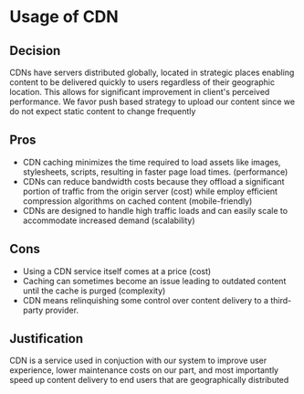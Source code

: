 # Usage of CDN

## Decision

CDNs have servers distributed globally, located in strategic places enabling content to be delivered quickly to users regardless 
of their geographic location. This allows for significant improvement in client's perceived performance. We favor push based
strategy to upload our content since we do not expect static content to change frequently

## Pros

- CDN caching minimizes the time required to load  assets like images, stylesheets, scripts, resulting in faster page load times. (performance)
- CDNs can reduce bandwidth costs because they offload a significant portion of traffic from the origin server (cost) while employ efficient compression 
algorithms on cached content (mobile-friendly)
- CDNs are designed to handle high traffic loads and can easily scale to accommodate increased demand (scalability)

## Cons

- Using a CDN service itself comes at a price (cost)
- Caching can sometimes become an issue leading to outdated content until the cache is purged (complexity)
- CDN means relinquishing some control over content delivery to a third-party provider.

## Justification

CDN is a service used in conjuction with our system to improve user experience, lower maintenance costs on our part, and most 
importantly speed up content delivery to end users that are geographically distributed 
